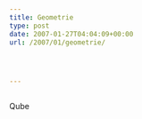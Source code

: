 ```yaml
---
title: Geometrie
type: post
date: 2007-01-27T04:04:09+00:00
url: /2007/01/geometrie/




---
```

<div class="flickr">
  <a href="http://www.flickr.com/photos/schreibblogade/370589012/"><img src="//farm1.static.flickr.com/144/370589012_cc676fcfd6.jpg" class="flickr-photo" alt="" /></a></p>

  <p>
    Qube
  </p>
</div>
